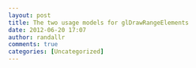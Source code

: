 ```yaml
---
layout: post
title: The two usage models for glDrawRangeElements
date: 2012-06-20 17:07
author: randallr
comments: true
categories: [Uncategorized]
---
```


